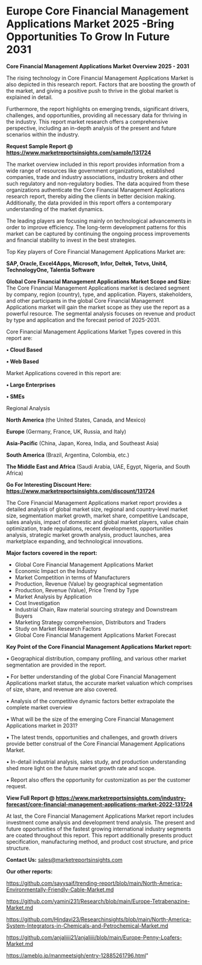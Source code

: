 # Europe Core Financial Management Applications Market 2025 -Bring Opportunities To Grow In Future 2031

<Strong> Core Financial Management Applications Market Overview 2025 - 2031</strong>

The rising technology in Core Financial Management Applications Market is also depicted in this research report. Factors that are boosting the growth of the market, and giving a positive push to thrive in the global market is explained in detail.

Furthermore, the report highlights on emerging trends, significant drivers, challenges, and opportunities, providing all necessary data for thriving in the industry. This report market research offers a comprehensive perspective, including an in-depth analysis of the present and future scenarios within the industry.

<strong>Request Sample Report @ <a href=https://www.marketreportsinsights.com/sample/131724>https://www.marketreportsinsights.com/sample/131724</a></strong>

The market overview included in this report provides information from a wide range of resources like government organizations, established companies, trade and industry associations, industry brokers and other such regulatory and non-regulatory bodies. The data acquired from these organizations authenticate the Core Financial Management Applications research report, thereby aiding the clients in better decision making. Additionally, the data provided in this report offers a contemporary understanding of the market dynamics.

The leading players are focusing mainly on technological advancements in order to improve efficiency. The long-term development patterns for this market can be captured by continuing the ongoing process improvements and financial stability to invest in the best strategies.

Top Key players of Core Financial Management Applications Market are:

<strong>SAP, Oracle, Excel4Apps, Microsoft, Infor, Deltek, Totvs, Unit4, TechnologyOne, Talentia Software</strong>

<strong><b>Global Core Financial Management Applications Market Scope and Size:</b></strong>
The Core Financial Management Applications market is declared segment by company, region (country), type, and application. Players, stakeholders, and other participants in the global Core Financial Management Applications market will gain the market scope as they use the report as a powerful resource. The segmental analysis focuses on revenue and product by type and application and the forecast period of 2025-2031.

Core Financial Management Applications Market Types covered in this report are:

<strong>• Cloud Based

• Web Based</strong>

Market Applications covered in this report are:

<strong>• Large Enterprises

• SMEs</strong> 

Regional Analysis

<strong>North America</strong> (the United States, Canada, and Mexico)

<strong>Europe</strong> (Germany, France, UK, Russia, and Italy)

<strong>Asia-Pacific</strong> (China, Japan, Korea, India, and Southeast Asia)

<strong>South America</strong> (Brazil, Argentina, Colombia, etc.)

<strong>The Middle East and Africa</strong> (Saudi Arabia, UAE, Egypt, Nigeria, and South Africa)

<strong>Go For Interesting Discount Here: <a href=https://www.marketreportsinsights.com/discount/131724>https://www.marketreportsinsights.com/discount/131724</a></strong>

The Core Financial Management Applications market report provides a detailed analysis of global market size, regional and country-level market size, segmentation market growth, market share, competitive Landscape, sales analysis, impact of domestic and global market players, value chain optimization, trade regulations, recent developments, opportunities analysis, strategic market growth analysis, product launches, area marketplace expanding, and technological innovations.

<strong><b>Major factors covered in the report:</b></strong>
<ul>
  <li>Global Core Financial Management Applications Market </li>
  <li>Economic Impact on the Industry</li>
  <li>Market Competition in terms of Manufacturers</li>
  <li>Production, Revenue (Value) by geographical segmentation</li>
  <li>Production, Revenue (Value), Price Trend by Type</li>
  <li>Market Analysis by Application</li>
  <li>Cost Investigation</li>
  <li>Industrial Chain, Raw material sourcing strategy and Downstream Buyers</li>
  <li>Marketing Strategy comprehension, Distributors and Traders</li>
  <li>Study on Market Research Factors</li>
  <li>Global Core Financial Management Applications Market Forecast</li>
</ul>

<strong><b>Key Point of the Core Financial Management Applications Market report:</b></strong>

• Geographical distribution, company profiling, and various other market segmentation are provided in the report.

• For better understanding of the global Core Financial Management Applications market status, the accurate market valuation which comprises of size, share, and revenue are also covered.

• Analysis of the competitive dynamic factors better extrapolate the complete market overview

• What will be the size of the emerging Core Financial Management Applications market in 2031?

• The latest trends, opportunities and challenges, and growth drivers provide better construal of the Core Financial Management Applications Market.

• In-detail industrial analysis, sales study, and production understanding shed more light on the future market growth rate and scope.

• Report also offers the opportunity for customization as per the customer request.

<strong><b>View Full Report @ <a href=https://www.marketreportsinsights.com/industry-forecast/core-financial-management-applications-market-2022-131724>https://www.marketreportsinsights.com/industry-forecast/core-financial-management-applications-market-2022-131724</a></b></strong>


At last, the Core Financial Management Applications Market report includes investment come analysis and development trend analysis. The present and future opportunities of the fastest growing international industry segments are coated throughout this report. This report additionally presents product specification, manufacturing method, and product cost structure, and price structure.

<strong>Contact Us:</strong>
sales@marketreportsinsights.com

<strong>Our other reports:</strong>

<a href=https://github.com/sayysaif/trending-report/blob/main/North-America-Environmentally-Friendly-Cable-Market.md>https://github.com/sayysaif/trending-report/blob/main/North-America-Environmentally-Friendly-Cable-Market.md</a>

<a href=https://github.com/yamini231/Research/blob/main/Europe-Tetrabenazine-Market.md>https://github.com/yamini231/Research/blob/main/Europe-Tetrabenazine-Market.md</a>

<a href=https://github.com/Hindavi23/Researchinsights/blob/main/North-America-System-Integrators-in-Chemicals-and-Petrochemical-Market.md>https://github.com/Hindavi23/Researchinsights/blob/main/North-America-System-Integrators-in-Chemicals-and-Petrochemical-Market.md</a>

<a href=https://github.com/anjaliiii21/anjaliiii/blob/main/Europe-Penny-Loafers-Market.md>https://github.com/anjaliiii21/anjaliiii/blob/main/Europe-Penny-Loafers-Market.md</a>

<a href=https://ameblo.jp/manmeetsigh/entry-12885261796.html>https://ameblo.jp/manmeetsigh/entry-12885261796.html</a>"
